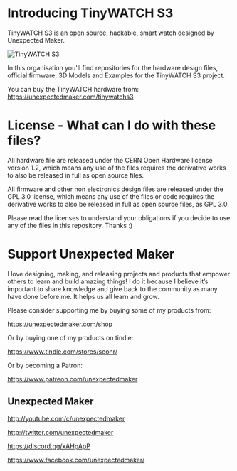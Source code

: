 # Introducing TinyWATCH S3
TinyWATCH S3 is an open source, hackable, smart watch designed by Unexpected Maker.

![TinyWATCH S3](https://d2j6dbq0eux0bg.cloudfront.net/images/90477757/4016362218.jpg)

In this organisation you'll find repositories for the hardware design files, official firmware, 3D Models and Examples for the TinyWATCH S3 project.

You can buy the TinyWATCH hardware from:
https://unexpectedmaker.com/tinywatchs3


# License - What can I do with these files?

All hardware file are released under the CERN Open Hardware license version 1.2, which means any use of the files requires the derivative works to also be released in full as open source files.

All firmware and other non electronics design files are released under the GPL 3.0 license, which means any use of the files or code requires the derivative works to also be released in full as open source files, as GPL 3.0.

Please read the licenses to understand your obligations if you decide to use any of the files in this repository. Thanks :)   


# Support Unexpected Maker

I love designing, making, and releasing projects and products that empower others to learn and build amazing things! I do it because I believe it’s important to share knowledge and give back to the community as many have done before me. It helps us all learn and grow.

Please consider supporting me by buying some of my products from:

https://unexpectedmaker.com/shop

Or by buying one of my products on tindie:

https://www.tindie.com/stores/seonr/

Or by becoming a Patron:

https://www.patreon.com/unexpectedmaker


## Unexpected Maker
http://youtube.com/c/unexpectedmaker

http://twitter.com/unexpectedmaker

https://discord.gg/xAHpApP

https://www.facebook.com/unexpectedmaker/
